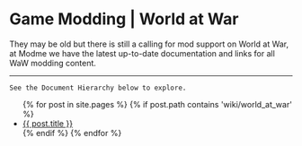 # Game Modding | World at War

They may be old but there is still a calling for mod support on World at War, at Modme we have the latest up-to-date documentation and links for all WaW modding content.

---

`See the Document Hierarchy below to explore.`

<ul>
  {% for post in site.pages %}
    {% if post.path contains 'wiki/world_at_war' %}
    <li>
      <a href="{{ post.url | relative_url }}">{{ post.title }}</a>
    </li>
    {% endif %}
  {% endfor %}
</ul>